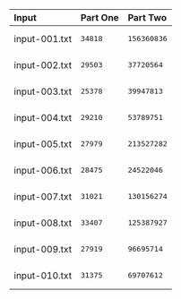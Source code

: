 | Input | Part One | Part Two |
|:---|:---|:---|
|input-001.txt|<pre>34818</pre>|<pre>156360836</pre>|
|input-002.txt|<pre>29503</pre>|<pre>37720564</pre>|
|input-003.txt|<pre>25378</pre>|<pre>39947813</pre>|
|input-004.txt|<pre>29210</pre>|<pre>53789751</pre>|
|input-005.txt|<pre>27979</pre>|<pre>213527282</pre>|
|input-006.txt|<pre>28475</pre>|<pre>24522046</pre>|
|input-007.txt|<pre>31021</pre>|<pre>130156274</pre>|
|input-008.txt|<pre>33407</pre>|<pre>125387927</pre>|
|input-009.txt|<pre>27919</pre>|<pre>96695714</pre>|
|input-010.txt|<pre>31375</pre>|<pre>69707612</pre>|